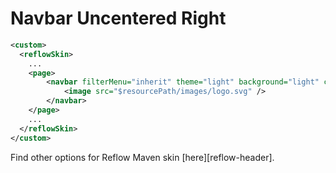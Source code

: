 # Navbar Uncentered Right
  
```xml
<custom>
  <reflowSkin>
    ...
    <page>
        <navbar filterMenu="inherit" theme="light" background="light" cssClass="border-bottom" center="false" alignMenu="right">
            <image src="$resourcePath/images/logo.svg" />
        </navbar>
    </page>
    ...
  </reflowSkin>
</custom>
```

Find other options for Reflow Maven skin [here][reflow-header].

[site-xml]: http://maven.apache.org/doxia/doxia-sitetools/doxia-decoration-model/decoration.html
[reflow-navbar]: ../reflow-documentation.html#components-navbar
